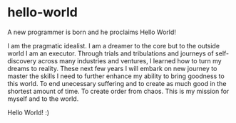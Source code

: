 # hello-world
A new programmer is born and he proclaims Hello World!

I am the pragmatic idealist. I am a dreamer to the core but to the outside world I am an executor. Through trials and tribulations and journeys of self-discovery across many industries and ventures, I learned how to turn my dreams to reality. These next few years I will embark on new journey to master the skills I need to further enhance my ability to bring goodness to this world. To end unecessary suffering and to create as much good in the shortest amount of time. To create order from chaos. This is my mission for myself and to the world.

Hello World!
:)

